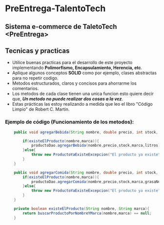 # PreEntrega-TalentoTech
Sistema e-commerce de TaletoTech &lt;PreEntrega>
---
## Tecnicas y practicas
- Utilice buenas practicas para el desarrollo de este proyecto implementando **Polimorfismo, Encapsulamiento, Herencia, etc**.
- Aplique algunos conceptos **SOLID** como por ejemplo, clases abstractas para no repetir codigo.
- Metodos estructurados, claros y concisos para ahorrarme los comentarios.
- Los metodos de cada clase tienen una unica funcion esto quiere decir que, **_Un metodo no puede realizar dos cosas a la vez_**.
- Estas prácticas las estoy realizando a medida que leo el libro "Código Limpio" de Robert C. Martin.
	
### Ejemplo de código (Funcionamiento de los metodos):

```java
    public void agregarBebida(String nombre, double precio, int stock, String marca, double litros){

        if(existeElProducto(nombre,marca)){
            productoDao.agregarBebida(nombre,precio,stock,marca,litros);
        }else{
            throw new ProductoYaExisteExcepcion("El producto ya existe");
        }
    }

    public void agregarComida(String nombre, double precio, int stock, String marca,double grasaNeta){
        if(existeElProducto(nombre,marca)){
            productoDao.agregarComida(nombre,precio,stock,marca,grasaNeta);
        }else{
            throw new ProductoYaExisteExcepcion("El producto ya existe");
        }
    }

    private boolean existeElProducto(String nombre, String marca){
        return buscarProductoPorNombreYMarca(nombre,marca) == null;
    }

```

